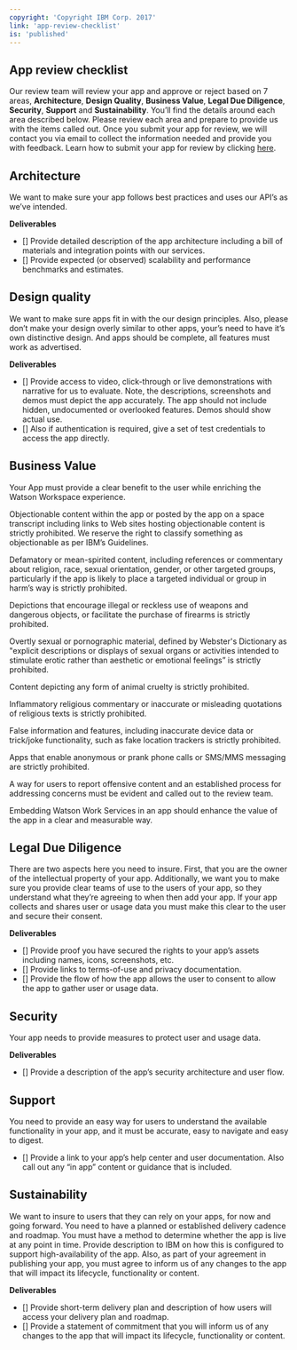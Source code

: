 ```yaml
---
copyright: 'Copyright IBM Corp. 2017'
link: 'app-review-checklist'
is: 'published'
---
```

## App review checklist

Our review team will review your app and approve or reject based on 7 areas, **Architecture**, **Design Quality**, 
**Business Value**, **Legal Due Diligence**, **Security**,  **Support** and **Sustainability**. You’ll find the details 
around each area described below. Please review each area and prepare to provide us with the items called out. Once you 
submit your app for review, we will contact you via email to collect the information needed and provide you with feedback.
Learn how to submit your app for review by clicking [here](./V1_PublishInTheCatalog.md).

## Architecture

We want to make sure your app follows best practices and uses our API’s as we’ve intended.  

**Deliverables**

- [] Provide detailed description of the app architecture including a bill of materials and integration points with our services. 
- [] Provide expected (or observed) scalability and performance benchmarks and estimates.

## Design quality

We want to make sure apps fit in with the our design principles. Also, please don’t make your design overly similar to other apps, your’s need to have it’s own distinctive design. And apps should be complete, all features must work as advertised.

**Deliverables**

- [] Provide access to video, click-through or live demonstrations with narrative for us to evaluate. Note, the descriptions, screenshots and demos must depict the app accurately. The app should not include hidden, undocumented or overlooked features. Demos should show actual use.
- [] Also if authentication is required, give a set of test credentials to access the app directly. 

## Business Value

Your App must provide a clear benefit to the user while enriching the Watson Workspace experience.

Objectionable content within the app or posted by the app on a space transcript including links to Web sites hosting 
objectionable content is strictly prohibited. We reserve the right to classify something as objectionable as per IBM’s Guidelines.

Defamatory or mean-spirited content, including references or commentary about religion, race, sexual orientation, gender, 
or other targeted groups, particularly if the app is likely to place a targeted individual or group in harm’s way is 
strictly prohibited.

Depictions that encourage illegal or reckless use of weapons and dangerous objects, or facilitate the purchase of firearms is 
strictly prohibited.

Overtly sexual or pornographic material, defined by Webster's Dictionary as "explicit descriptions or displays of sexual 
organs or activities intended to stimulate erotic rather than aesthetic or emotional feelings” is strictly prohibited.

Content depicting any form of animal cruelty is strictly prohibited.

Inflammatory religious commentary or inaccurate or misleading quotations of religious texts is strictly prohibited.

False information and features, including inaccurate device data or trick/joke functionality, such as fake location trackers 
is strictly prohibited.

Apps that enable anonymous or prank phone calls or SMS/MMS messaging are  strictly prohibited.

A way for users to report offensive content and an established process for addressing concerns must be evident and 
called out to the review team.

Embedding Watson Work Services in an app should enhance the value of the app in a clear and measurable way.

## Legal Due Diligence

There are two aspects here you need to insure. First, that you are the owner of the intellectual property of your app. 
Additionally, we want you to make sure you provide clear teams of use to the users of your app, so they understand what 
they’re agreeing to when then add your app. If your app collects and shares user or usage data you must make this clear 
to the user and secure their consent.

**Deliverables**

- [] Provide proof you have secured the rights to your app’s assets including names, icons, screenshots, etc. 
- [] Provide links to terms-of-use and privacy documentation.
- [] Provide the flow of how the app allows the user to consent to allow the app to gather user or usage data. 

## Security

Your app needs to provide measures to protect user and usage data.

**Deliverables**

- [] Provide a description of the app’s security architecture and user flow.

## Support

You need to provide an easy way for users to understand the available functionality in your app, and it must be 
accurate, easy to navigate and easy to digest.

- [] Provide a link to your app’s help center and user documentation. Also call out any “in app” content or guidance 
that is included. 

## Sustainability

We want to insure to users that they can rely on your apps, for now and going forward. You need to have a planned or 
established delivery cadence and roadmap. You must have a method to determine whether the app is live at any point in time. 
Provide description to IBM on how this is configured to support high-availability of the app. Also, as part of your agreement 
in publishing your app, you must agree to inform us of any changes to the app that will impact its lifecycle, 
functionality or content. 

**Deliverables**

- [] Provide short-term delivery plan and description of how users will access your delivery plan and roadmap.
- [] Provide a statement of commitment that you will inform us of any changes to the app that will impact its lifecycle, functionality or content. 

